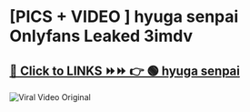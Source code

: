 
 # [PICS + VIDEO ] hyuga senpai Onlyfans Leaked 3imdv

## <h2><a href="https://clipsfans.com/hyuga_senpai&ref=git">🔗 Click to LINKS ⏩⏩ 👉 🟢 hyuga senpai </a></h2>

<a href="https://clipsfans.com/hyuga_senpai&ref=git" rel="nofollow" data-target="animated-image.originalLink"><img src="https://i.ibb.co.com/xMMVF88/686577567.gif" alt="Viral Video Original" style="max-width: 100%; display: inline-block;" data-target="animated-image.originalImage"></a>

